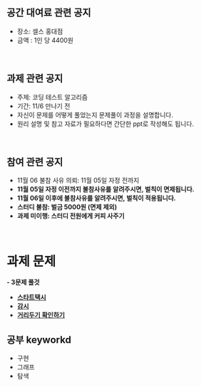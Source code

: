 ## 공간 대여료 관련 공지
- 장소: 셀스 홍대점
- 금액 : 1인 당 4400원

<br>

## 과제 관련 공지
- 주제: 코딩 테스트 알고리즘
- 기간: 11/6 만나기 전
- 자신이 문제를 어떻게 풀었는지 문제풀이 과정을 설명합니다.
- 원리 설명 및 참고 자료가 필요하다면 간단한 ppt로 작성해도 됩니다.

<br>

## 참여 관련 공지
- 11월 06 불참 사유 의뢰: 11월 05일 자정 전까지
- **11월 05일 자정 이전까지 불참사유를 알려주시면, 벌칙이 면제됩니다.**
- **11월 06일 이후에 불참사유를 알려주시면, 벌칙이 적용됩니다.**
- **스터디 불참: 벌금 5000원 (면제 제외)**
- **과제 미이행: 스터디 전원에게 커피 사주기**
<br>

# 과제 문제

**- 3문제 풀것**
- [**스타트택시**](https://www.acmicpc.net/problem/19238)
- [**감시**](https://www.acmicpc.net/problem/15683)
- [**거리두기 확인하기**](https://programmers.co.kr/learn/courses/30/lessons/81302)


## 공부 keyworkd
- 구현 
- 그래프
- 탐색
